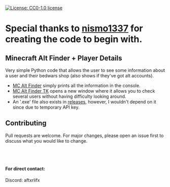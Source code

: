 [![License: CC0-1.0 license](https://img.shields.io/npm/l/badge-maker.svg)](http://creativecommons.org/publicdomain/zero/1.0/)

# Special thanks to [nismo1337](https://github.com/nismo1337) for creating the code to begin with.

## Minecraft Alt Finder + Player Details
Very simple Python code that allows the user to see some information about a user and their bedwars shop (also shows if they've got alt accounts).

- [MC Alt Finder](https://github.com/its-Jaxx/Minecraft-Alt-Finder/blob/main/MC_Alt_Finder.py) simply prints all the information in the console.
- [MC Alt Finder TK](https://github.com/its-Jaxx/Minecraft-Alt-Finder/blob/main/MC_Alt_Finder_TK.py) opens a new window where it allows you to check several users without having difficulty looking around.
- An '.exe' file also exists in [releases](https://github.com/its-Jaxx/Minecraft-Alt-Finder/releases/tag/v1.1.0), however, I wouldn't depend on it since due to temporary API key.

## Contributing
Pull requests are welcome. For major changes, please open an issue first to discuss what you would like to change.
<br><br><br><br>

#### For direct contact:
Discord: aftxrlifx
